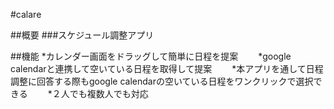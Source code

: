 #calare

##概要
###スケジュール調整アプリ

##機能
*カレンダー画面をドラッグして簡単に日程を提案　　
*google calendarと連携して空いている日程を取得して提案　　
*本アプリを通して日程調整に回答する際もgoogle calendarの空いている日程をワンクリックで選択できる　　
*２人でも複数人でも対応　　
